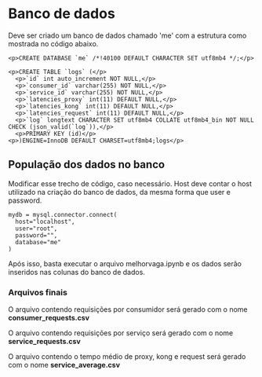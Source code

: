 <h1>Banco de dados</h1>
  
Deve ser criado um banco de dados chamado 'me' com a estrutura como mostrada no código abaixo.

```
<p>CREATE DATABASE `me` /*!40100 DEFAULT CHARACTER SET utf8mb4 */;</p>

<p>CREATE TABLE `logs` (</p>
  <p>`id` int auto_increment NOT NULL,</p>
  <p>`consumer_id` varchar(255) NOT NULL,</p>
  <p>`service_id` varchar(255) NOT NULL,</p>
  <p>`latencies_proxy` int(11) DEFAULT NULL,</p>
  <p>`latencies_kong` int(11) DEFAULT NULL,</p>
  <p>`latencies_request` int(11) DEFAULT NULL,</p>
  <p>`log` longtext CHARACTER SET utf8mb4 COLLATE utf8mb4_bin NOT NULL CHECK (json_valid(`log`)),</p>
  <p>PRIMARY KEY (id)</p>
<p>)ENGINE=InnoDB DEFAULT CHARSET=utf8mb4;logs</p>
``` 

<h2>População dos dados no banco</h2>

<p>Modificar esse trecho de código, caso necessário. Host deve contar o host utilizado na criação do banco de dados, da mesma forma que user e password.</p>

```
mydb = mysql.connector.connect(
  host="localhost",
  user="root",
  password="",
  database="me"
)
```

Após isso, basta executar o arquivo melhorvaga.ipynb e os dados serão inseridos nas colunas do banco de dados.

<h3>Arquivos finais</h3>
  
<p>O arquivo contendo requisições por consumidor será gerado com o nome <b>consumer_requests.csv</b></p>
<p>O arquivo contendo requisições por serviço será gerado com o nome <b>service_requests.csv</b></p>
<p>O arquivo contendo o tempo médio de proxy, kong e request será gerado com o nome <b>service_average.csv</b></p>
